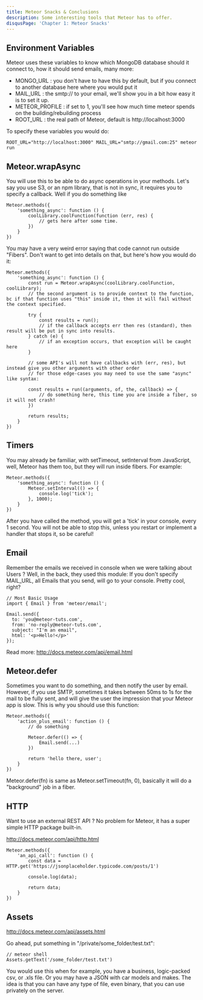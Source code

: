 ```yaml
---
title: Meteor Snacks & Conclusions
description: Some interesting tools that Meteor has to offer.
disqusPage: 'Chapter 1: Meteor Snacks'
---
```


## Environment Variables

Meteor uses these variables to know which MongoDB database should it connect to, how it should send emails, many more:

- MONGO_URL : you don't have to have this by default, but if you connect to another database here where you would put it
- MAIL_URL : the smtp:// to your email, we'll show you in a bit how easy it is to set it up.
- METEOR_PROFILE : if set to 1, you'll see how much time meteor spends on the building/rebuilding process
- ROOT_URL : the real path of Meteor, default is http://localhost:3000

To specify these variables you would do:

```
ROOT_URL="http://localhost:3000" MAIL_URL="smtp://gmail.com:25" meteor run
```


## Meteor.wrapAsync

You will use this to be able to do async operations in your methods. Let's say you use S3, or an npm library, that is not in sync,
 it requires you to specify a callback. Well if you do something like 
 
```
Meteor.methods({
    'something_async': function () {
        coolLibrary.coolFunction(function (err, res) {
            // gets here after some time.
        })
    }
})
```

You may have a very weird error saying that code cannot run outside "Fibers". Don't want to get into details on that, but here's how you would do it:

```
Meteor.methods({
    'something_async': function () {
        const run = Meteor.wrapAsync(coolLibrary.coolFunction, coolLibrary);
        // the second argument is to provide context to the function, bc if that function uses "this" inside it, then it will fail without the context specified.
        
        try {
            const results = run(); 
            // if the callback accepts err then res (standard), then result will be put in sync into results.
        } catch (e) {
            // if an exception occurs, that exception will be caught here
        }
        
        // some API's will not have callbacks with (err, res), but instead give you other arguments with other order
        // for those edge-cases you may need to use the same "async" like syntax:
        
        const results = run((arguments, of, the, callback) => {
            // do something here, this time you are inside a fiber, so it will not crash!
        })
        
        return results;
    }
})
```

## Timers

You may already be familiar, with setTimeout, setInterval from JavaScript, well, Meteor has them too,
but they will run inside fibers. For example:

```
Meteor.methods({
    'something_async': function () {
        Meteor.setInterval(() => {
            console.log('tick');
        }, 1000);
    }
})
```

After you have called the method, you will get a 'tick' in your console, every 1 second. You will not be able to stop this, 
unless you restart or implement a handler that stops it, so be careful!

## Email

Remember the emails we received in console when we were talking about Users ? Well, in the back, they used this module:
If you don't specify MAIL_URL, all Emails that you send, will go to your console. Pretty cool, right?

```
// Most Basic Usage
import { Email } from 'meteor/email';

Email.send({
  to: 'you@meteor-tuts.com',
  from: 'no-reply@meteor-tuts.com',
  subject: "I'm an email",
  html: '<p>Hello!</p>'
});
```

Read more: http://docs.meteor.com/api/email.html

## Meteor.defer

Sometimes you want to do something, and then notify the user by email. However, if you use SMTP, sometimes
it takes between 50ms to 1s for the mail to be fully sent, and will give the user the impression that your Meteor app is slow. 
This is why you should use this function:

```
Meteor.methods({
    'action_plus_email': function () {
        // do something
        
        Meteor.defer(() => {
            Email.send(...)
        })
        
        return 'hello there, user';
    }
})
```

Meteor.defer(fn) is same as Meteor.setTimeout(fn, 0), basically it will do a "background" job in a fiber.

## HTTP

Want to use an external REST API ? No problem for Meteor, it has a super simple HTTP package built-in.

http://docs.meteor.com/api/http.html

```
Meteor.methods({
    'an_api_call': function () {
        const data = HTTP.get('https://jsonplaceholder.typicode.com/posts/1')
        
        console.log(data);
        
        return data;
    }
})

```

## Assets

http://docs.meteor.com/api/assets.html

Go ahead, put something in "/private/some_folder/test.txt":

```
// meteor shell
Assets.getText('/some_folder/test.txt')
```

You would use this when for example, you have a business, logic-packed csv, or .xls file.
Or you may have a JSON with car models and makes. 
The idea is that you can have any type of file, even binary, that you can use privately on the server.
